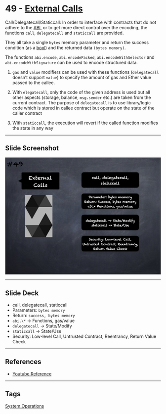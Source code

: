 # 49 - [External Calls](External%20Calls.md)
Call/Delegatecall/Staticcall: In order to interface with contracts that do not adhere to the [ABI](../Ethereum101/ABI.md), or to get more direct control over the encoding, the functions `call`, `delegatecall` and `staticcall` are provided. 

They all take a single `bytes` memory parameter and return the success condition (as a [bool](Boolean.md)) and the returned data `(bytes memory)`. 

The functions `abi.encode`, `abi.encodePacked`, `abi.encodeWithSelector` and `abi.encodeWithSignature` can be used to encode structured data.

1. `gas` and `value` modifiers can be used with these functions (`delegatecall` doesn’t support `value`) to specify the amount of gas and Ether value passed to the callee.
    
2. With `elegatecall`, only the code of the given address is used but all other aspects (storage, balance, `msg.sender` etc.) are taken from the current contract. The purpose of `delegatecall` is to use library/logic code which is stored in callee contract but operate on the state of the caller contract
    
3. With `staticcall`, the execution will revert if the called function modifies the state in any way

___
## Slide Screenshot
![049.png](../images/solidity101/049.png)
___
## Slide Deck
- call, delegatecall, staticcall
- Parameters: `bytes memory`
- Return: `success, bytes memory`
- `abi.\*` -> Functions, gas/value
- `delegatecall` -> State/Modify
- `staticcall` -> State/Use
- Security: Low-level Call, Untrusted Contract, Reentrancy, Return Value Check
___
## References
- [Youtube Reference](https://youtu.be/6VIJpze1jbU?t=1173)
___
## Tags
[System Operations](../Ethereum101/System%20Operations.md)



